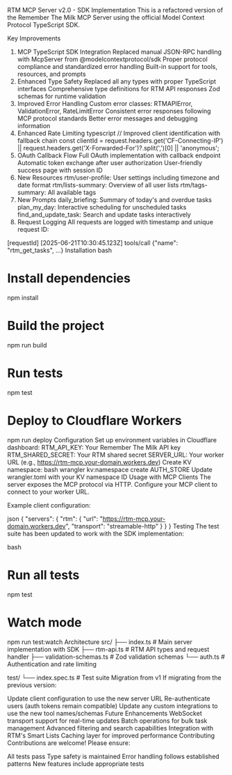 RTM MCP Server v2.0 - SDK Implementation
This is a refactored version of the Remember The Milk MCP Server using the official Model Context Protocol TypeScript SDK.

Key Improvements
1. MCP TypeScript SDK Integration
Replaced manual JSON-RPC handling with McpServer from @modelcontextprotocol/sdk
Proper protocol compliance and standardized error handling
Built-in support for tools, resources, and prompts
2. Enhanced Type Safety
Replaced all any types with proper TypeScript interfaces
Comprehensive type definitions for RTM API responses
Zod schemas for runtime validation
3. Improved Error Handling
Custom error classes: RTMAPIError, ValidationError, RateLimitError
Consistent error responses following MCP protocol standards
Better error messages and debugging information
4. Enhanced Rate Limiting
typescript
// Improved client identification with fallback chain
const clientId = request.headers.get('CF-Connecting-IP') || 
                request.headers.get('X-Forwarded-For')?.split(',')[0] || 
                'anonymous';
5. OAuth Callback Flow
Full OAuth implementation with callback endpoint
Automatic token exchange after user authorization
User-friendly success page with session ID
6. New Resources
rtm/user-profile: User settings including timezone and date format
rtm/lists-summary: Overview of all user lists
rtm/tags-summary: All available tags
7. New Prompts
daily_briefing: Summary of today's and overdue tasks
plan_my_day: Interactive scheduling for unscheduled tasks
find_and_update_task: Search and update tasks interactively
8. Request Logging
All requests are logged with timestamp and unique request ID:

[requestId] [2025-06-21T10:30:45.123Z] tools/call {"name": "rtm_get_tasks", ...}
Installation
bash
# Install dependencies
npm install

# Build the project
npm run build

# Run tests
npm test

# Deploy to Cloudflare Workers
npm run deploy
Configuration
Set up environment variables in Cloudflare dashboard:
RTM_API_KEY: Your Remember The Milk API key
RTM_SHARED_SECRET: Your RTM shared secret
SERVER_URL: Your worker URL (e.g., https://rtm-mcp.your-domain.workers.dev)
Create KV namespace:
bash
wrangler kv:namespace create AUTH_STORE
Update wrangler.toml with your KV namespace ID
Usage with MCP Clients
The server exposes the MCP protocol via HTTP. Configure your MCP client to connect to your worker URL.

Example client configuration:

json
{
  "servers": {
    "rtm": {
      "url": "https://rtm-mcp.your-domain.workers.dev",
      "transport": "streamable-http"
    }
  }
}
Testing
The test suite has been updated to work with the SDK implementation:

bash
# Run all tests
npm test

# Watch mode
npm run test:watch
Architecture
src/
├── index.ts           # Main server implementation with SDK
├── rtm-api.ts        # RTM API types and request handler
├── validation-schemas.ts  # Zod validation schemas
└── auth.ts           # Authentication and rate limiting

test/
└── index.spec.ts     # Test suite
Migration from v1
If migrating from the previous version:

Update client configuration to use the new server URL
Re-authenticate users (auth tokens remain compatible)
Update any custom integrations to use the new tool names/schemas
Future Enhancements
WebSocket transport support for real-time updates
Batch operations for bulk task management
Advanced filtering and search capabilities
Integration with RTM's Smart Lists
Caching layer for improved performance
Contributing
Contributions are welcome! Please ensure:

All tests pass
Type safety is maintained
Error handling follows established patterns
New features include appropriate tests
